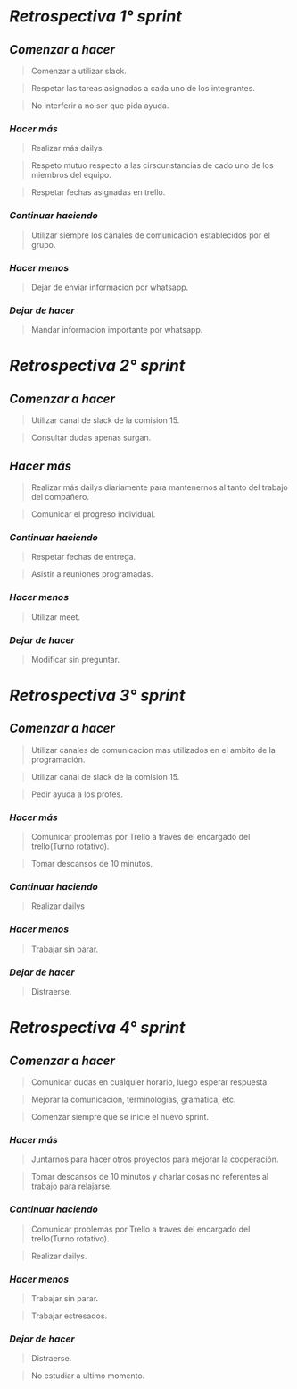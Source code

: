 # _**Retrospectiva 1° sprint**_

## _**Comenzar a hacer**_

> Comenzar a utilizar slack.

> Respetar las tareas asignadas a cada uno de los integrantes.

> No interferir a no ser que pida ayuda.

### _**Hacer más**_

> Realizar más dailys.

> Respeto mutuo respecto a las cirscunstancias de cado uno de los miembros del equipo.

> Respetar fechas asignadas en trello.

### _**Continuar haciendo**_

> Utilizar siempre los canales de comunicacion establecidos por el grupo.
### _**Hacer menos**_

> Dejar de enviar informacion por whatsapp.

### _**Dejar de hacer**_

> Mandar informacion importante por whatsapp.

# _**Retrospectiva 2° sprint**_

## _**Comenzar a hacer**_

>Utilizar canal de slack de la comision 15.

>Consultar dudas apenas surgan.

## _**Hacer más**_

> Realizar más dailys diariamente para mantenernos al tanto del trabajo del compañero.

> Comunicar el progreso individual.  

### _**Continuar haciendo**_

>Respetar fechas de entrega.

>Asistir a reuniones programadas.

### _**Hacer menos**_

>Utilizar meet.

### _**Dejar de hacer**_

>Modificar sin preguntar.

# _**Retrospectiva 3° sprint**_

## _**Comenzar a hacer**_

>Utilizar canales de comunicacion mas utilizados en el ambito de la programación.

>Utilizar canal de slack de la comision 15.

>Pedir ayuda a los profes.

### _**Hacer más**_

>Comunicar problemas por Trello a traves del encargado del trello(Turno rotativo).

>Tomar descansos de 10 minutos.

### _**Continuar haciendo**_

>Realizar dailys

### _**Hacer menos**_

>Trabajar sin parar.

### _**Dejar de hacer**_

>Distraerse.

# _**Retrospectiva 4° sprint**_

## _**Comenzar a hacer**_

>Comunicar dudas en cualquier horario, luego esperar respuesta.

>Mejorar la comunicacion, terminologias, gramatica, etc.

>Comenzar siempre que se inicie el nuevo sprint.

### _**Hacer más**_

>Juntarnos para hacer otros proyectos para mejorar la cooperación.

>Tomar descansos de 10 minutos y charlar cosas no referentes al trabajo para relajarse.

### _**Continuar haciendo**_

>Comunicar problemas por Trello a traves del encargado del trello(Turno rotativo).

>Realizar dailys.

### _**Hacer menos**_

>Trabajar sin parar.

>Trabajar estresados.

### _**Dejar de hacer**_

>Distraerse.

>No estudiar a ultimo momento.